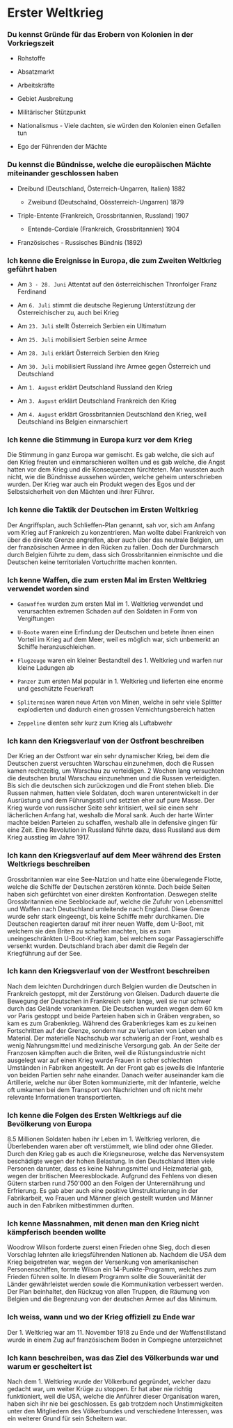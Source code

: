 
# Erster Weltkrieg

### Du kennst Gründe für das Erobern von Kolonien in der Vorkriegszeit

- Rohstoffe

- Absatzmarkt

- Arbeitskräfte

- Gebiet Ausbreitung

- Militärischer Stützpunkt

- Nationalismus - Viele dachten, sie würden den Kolonien einen Gefallen tun

- Ego der Führenden der Mächte

### Du kennst die Bündnisse, welche die europäischen Mächte miteinander geschlossen haben

- Dreibund (Deutschland, Österreich-Ungarren, Italien) 1882
  
  - Zweibund (Deutschalnd, Oössterreich-Ungarren) 1879

- Triple-Entente (Frankreich, Grossbritannien, Russland) 1907
  
  - Entende-Cordiale (Frankreich, Grossbritannien) 1904

- Französisches - Russisches Bündnis (1892)

### Ich kenne die Ereignisse in Europa, die zum Zweiten Weltkrieg geführt haben

- Am `3 - 28. Juni` Attentat auf den österreichischen Thronfolger Franz Ferdinand

- Am `6. Juli` stimmt die deutsche Regierung Unterstützung der Österreichischer zu, auch bei Krieg

- Am `23. Juli` stellt Österreich Serbien ein Ultimatum

- Am `25. Juli` mobilisiert Serbien seine Armee

- Am `28. Juli` erklärt Österreich Serbien den Krieg

- Am `30. Juli` mobilisiert Russland ihre Armee gegen Österreich und Deutschland

- Am `1. August` erklärt Deutschland Russland den Krieg

- Am `3. August` erklärt Deutschland Frankreich den Krieg

- Am `4. August` erklärt Grossbritannien Deutschland den Krieg, weil Deutschland ins Belgien einmarschiert

### Ich kenne die Stimmung in Europa kurz vor dem Krieg

Die Stimmung in ganz Europa war gemischt. Es gab welche, die sich auf den Krieg freuten und einmarschieren wollten und es gab welche, die Angst hatten vor dem Krieg und die Konsequenzen fürchteten. Man wussten auch nicht, wie die Bündnisse aussehen würden, welche geheim unterschrieben wurden. Der Krieg war auch ein Produkt wegen des Egos und der Selbstsicherheit von den Mächten und ihrer Führer. 

### Ich kenne die Taktik der Deutschen im Ersten Weltkrieg

Der Angriffsplan, auch Schlieffen-Plan genannt, sah vor, sich am Anfang vom Krieg auf Frankreich zu konzentrieren. Man wollte dabei Frankreich von über die direkte Grenze angreifen, aber auch über das neutrale Belgien, um der französischen Armee in den Rücken zu fallen. Doch der Durchmarsch durch Belgien führte zu dem, dass sich Grossbritannien einmischte und die Deutschen keine territorialen Vortuchritte machen konnten. 

### Ich kenne Waffen, die zum ersten Mal im Ersten Weltkrieg verwendet worden sind

- `Gaswaffen` wurden zum ersten Mal im 1. Weltkrieg verwendet und verursachten extremen Schaden auf den Soldaten in Form von Vergiftungen

- `U-Boote` waren eine Erfindung der Deutschen und betete ihnen einen Vorteil im Krieg auf dem Meer, weil es möglich war, sich unbemerkt an Schiffe heranzuschleichen.

- `Flugzeuge` waren ein kleiner Bestandteil des 1. Weltkrieg und warfen nur kleine Ladungen ab

- `Panzer` zum ersten Mal populär in 1. Weltkrieg und lieferten eine enorme und geschützte Feuerkraft

- `Spliterminen` waren neue Arten von Minen, welche in sehr viele Splitter explodierten und dadurch einen grossen Vernichtungsbereich hatten

- `Zeppeline` dienten sehr kurz zum Krieg als Luftabwehr

### Ich kann den Kriegsverlauf von der Ostfront beschreiben

Der Krieg an der Ostfront war ein sehr dynamischer Krieg, bei dem die Deutschen zuerst versuchten Warschau einzunehmen, doch die Russen kamen rechtzeitig, um Warschau zu verteidigen. 2 Wochen lang versuchten die deutschen brutal Warschau einzunehmen und die Russen verteidigten. Bis sich die deutschen sich zurückzogen und die Front stehen blieb. Die Russen nahmen, hatten viele Soldaten, doch waren unterentwickelt in der Ausrüstung und dem Führungsstil und setzten eher auf pure Masse. Der Krieg wurde von russischer Seite sehr kritisiert, weil sie einen sehr lächerlichen Anfang hat, weshalb die Moral sank. Auch der harte Winter machte beiden Parteien zu schaffen, weshalb alle in defensive gingen für eine Zeit. Eine Revolution in Russland führte dazu, dass Russland aus dem Krieg ausstieg im Jahre 1917.

### Ich kann den Kriegsverlauf auf dem Meer während des Ersten Weltkriegs beschreiben

Grossbritannien war eine See-Natzion und hatte eine überwiegende Flotte, welche die Schiffe der Deutschen zerstören könnte. Doch beide Seiten haben sich gefürchtet von einer direkten Konfrontation. Deswegen stellte Grossbritannien eine Seeblockade auf, welche die Zufuhr von Lebensmittel und Waffen nach Deutschland umleitende nach England. Diese Grenze wurde sehr stark eingeengt, bis keine Schiffe mehr durchkamen. Die Deutschen reagierten darauf mit ihrer neuen Waffe, dem U-Boot, mit welchem sie den Briten zu schaffen machten, bis es zum uneingeschränkten U-Boot-Krieg kam, bei welchem sogar Passagierschiffe versenkt wurden. Deutschland brach aber damit die Regeln der Kriegführung auf der See.

### Ich kann den Kriegsverlauf von der Westfront beschreiben

Nach dem leichten Durchdringen durch Belgien wurden die Deutschen in Frankreich gestoppt, mit der Zerstörung von Gleisen. Dadurch dauerte die Bewegung der Deutschen in Frankreich sehr lange, weil sie nur schwer durch das Gelände vorankamen. Die Deutschen wurden wegen dem 60 km vor Paris gestoppt und beide Parteien haben sich in Gräben vergraben, so kam es zum Grabenkrieg. Während des Grabenkrieges kam es zu keinen Fortschritten auf der Grenze, sondern nur zu Verlusten von Leben und Material. Der materielle Nachschub war schwierig an der Front, weshalb es wenig Nahrungsmittel und medizinische Versorgung gab. An der Seite der Franzosen kämpften auch die Briten, weil die Rüstungsindustrie nicht ausgelegt war auf einen Krieg wurde Frauen in scher schlechten Umständen in Fabriken angestellt. An der Front gab es jeweils die Infanterie von beiden Partien sehr nahe einander. Danach weiter auseinander kam die Artillerie, welche nur über Boten kommunizierte, mit der Infanterie, welche oft umkamen bei dem Transport von Nachrichten und oft nicht mehr relevante Informationen transportierten.

### Ich kenne die Folgen des Ersten Weltkriegs auf die Bevölkerung von Europa

8.5 Millionen Soldaten haben ihr Leben im 1. Weltkrieg verloren, die Überlebenden waren aber oft verstümmelt, wie blind oder ohne Glieder. Durch den Krieg gab es auch die Kriegsneurose, welche das Nervensystem beschädigte wegen der hohen Belastung. In den Deutschland litten viele Personen darunter, dass es keine Nahrungsmittel und Heizmaterial gab, wegen der britischen Meeresblockade. Aufgrund des Fehlens von diesen Gütern starben rund 750'000 an den Folgen der Unterernährung und Erfrierung. Es gab aber auch eine positive Umstrukturierung in der Fabrikarbeit, wo Frauen und Männer gleich gestellt wurden und Männer auch in den Fabriken mitbestimmen durften. 

### Ich kenne Massnahmen, mit denen man den Krieg nicht kämpferisch beenden wollte

Woodrow Wilson forderte zuerst einen Frieden ohne Sieg, doch diesen Vorschlag lehnten alle kriegsführenden Nationen ab. Nachdem die USA dem Krieg beigetreten war, wegen der Versenkung von amerikanischen Personenschiffen, formte Wilson ein 14-Punkte-Programm, welches zum Frieden führen sollte. In diesem Programm sollte die Souveränität der Länder gewährleistet werden sowie die Kommunikation verbessert werden. Der Plan beinhaltet, den Rückzug von allen Truppen, die Räumung von Belgien und die Begrenzung von der deutschen Armee auf das Minimum. 

### Ich weiss, wann und wo der Krieg offiziell zu Ende war

Der 1. Weltkrieg war am 11. November 1918 zu Ende und der Waffenstillstand wurde in einem Zug auf französischem Boden in Compiegne unterzeichnet

### Ich kann beschreiben, was das Ziel des Völkerbunds war und warum er gescheitert ist

Nach dem 1. Weltkrieg wurde der Völkerbund gegründet, welcher dazu gedacht war, um weiter Krüge zu stoppen. Er hat aber nie richtig funktioniert, weil die USA, welche die Anführer dieser Organisation waren, haben sich ihr nie bei geschlossen. Es gab trotzdem noch Unstimmigkeiten unter den Mitgliedern des Völkerbundes und verschiedene Interessen, was ein weiterer Grund für sein Scheitern war.

